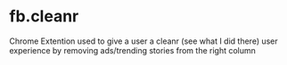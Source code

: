 fb.cleanr
=========

Chrome Extention used to give a user a cleanr (see what I did there)
user experience by removing ads/trending stories from the right column
